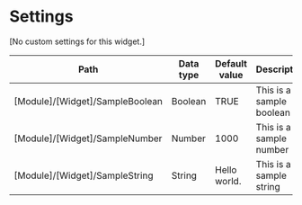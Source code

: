 # Settings

[No custom settings for this widget.]

| Path                            | Data type | Default value | Description              |
| ------------------------------- | --------- | ------------- | ------------------------ |
| [Module]/[Widget]/SampleBoolean | Boolean   | TRUE          | This is a sample boolean |
| [Module]/[Widget]/SampleNumber  | Number    | 1000          | This is a sample number  |
| [Module]/[Widget]/SampleString  | String    | Hello world.  | This is a sample string  |
